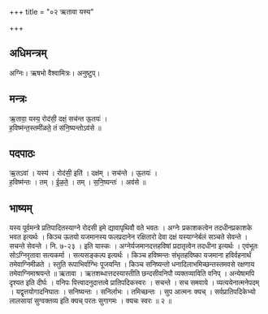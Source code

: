 +++
title = "०२ ऋतावा यस्य"

+++
## अधिमन्त्रम्
अग्निः। ऋषभो वैश्वामित्रः। अनुष्टुप्।

## मन्त्रः
ऋ॒तावा॒ यस्य॒ रोद॑सी॒ दक्षं॒ सच॑न्त ऊ॒तयः॑ ।  
ह॒विष्म॑न्त॒स्तमी॑ळते॒ तं स॑नि॒ष्यन्तोऽव॑से ॥

## पदपाठः
ऋ॒तऽवा॑ । यस्य॑ । रोद॑सी॒ इति॑ । दक्ष॑म् । सच॑न्ते । ऊ॒तयः॑ ।  
ह॒विष्म॑न्तः । तम् । ई॒ळ॒ते॒ । तम् । स॒नि॒ष्यन्तः॑ । अव॑से ॥

## भाष्यम्
यस्य पूर्वमन्त्रे प्रतिपादितस्याग्ने रोदसी इमे द्यावापृथिवौ वते भवतः । अग्नेः प्रकाशकत्वेन तदधीनप्रकाशके भवत इत्यर्थः । किञ्च ऊतयो यजमानस्य फलप्रदानेन रक्षितारो देवा दक्षं यस्याग्नेर्बलं सञ्चते सेवन्ते । सचन्ते सेवन्ते । नि. ७-२३ । इति यास्कः । अग्नेर्यजमानदत्तहविषां प्रदातृत्वेन तदधीना इत्यर्थः । एवंभूतः सोऽग्निरृतावा सत्यकर्मा । सत्यसङ्कल्प इत्यर्थः । किञ्च हविष्मन्तः संभृतहविष्का यजमाना हविर्वहनार्थं तमेवाग्निमीळते । स्तुति रूपाभिर्वाग्भिः पूजयन्ति । किञ्च सनिष्यन्तो धनादिलाभमिच्छन्तस्तमवसे रक्षणाय तमेवाग्निमाश्रयन्ते ॥ ऋतावा । ऋतशब्धात्तदस्यास्तीति छन्दसीवनिपौ व्यक्तव्याविति वनिप् । अन्येषामपि दृश्यत इति दीर्घः । वनिपः पित्त्वादनुदात्तत्वे प्रातिपदिकस्वरः । सचन्ते । सच समवाये । व्यत्ययेनात्मनेपदम् । यद्वृत्तयोगादनिघातः । सनिष्यन्तः । सनिर्लाभः । तमिच्छन्तः । सुप आत्मनः क्यच् । सर्वप्रातिपदिकेभ्यो लालसायां सुग्वक्तव्य इति क्यच् परतः सुगागमः । क्यचः स्वरः ॥ २ ॥